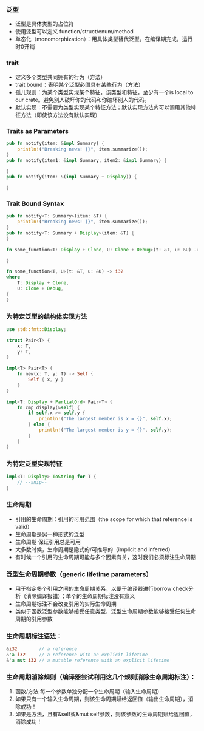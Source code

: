 ### 泛型
- 泛型是具体类型的占位符
- 使用泛型可以定义 function/struct/enum/method
- 单态化（monomorphization）：用具体类型替代泛型。在编译期完成，运行时0开销

### trait
- 定义多个类型共同拥有的行为（方法）
- trait bound：表明某个泛型必须具有某些行为（方法）
- 孤儿规则：为某个类型实现某个特征，该类型和特征，至少有一个is local to our crate。避免别人破坏你的代码和你破坏别人的代码。
- 默认实现：不需要为类型实现某个特征方法；默认实现方法内可以调用其他特征方法（即使该方法没有默认实现）

### Traits as Parameters
```rust
pub fn notify(item: &impl Summary) {
    println!("Breaking news! {}", item.summarize());
}
pub fn notify(item1: &impl Summary, item2: &impl Summary) {

}
pub fn notify(item: &(impl Summary + Display)) {

}
```

### Trait Bound Syntax
```rust
pub fn notify<T: Summary>(item: &T) {
    println!("Breaking news! {}", item.summarize());
}
pub fn notify<T: Summary + Display>(item: &T) {
}

fn some_function<T: Display + Clone, U: Clone + Debug>(t: &T, u: &U) -> i32 {

}

fn some_function<T, U>(t: &T, u: &U) -> i32
where
    T: Display + Clone,
    U: Clone + Debug,
{
}

```

### 为特定泛型的结构体实现方法
```rust
use std::fmt::Display;

struct Pair<T> {
    x: T,
    y: T,
}

impl<T> Pair<T> {
    fn new(x: T, y: T) -> Self {
        Self { x, y }
    }
}

impl<T: Display + PartialOrd> Pair<T> {
    fn cmp_display(&self) {
        if self.x >= self.y {
            println!("The largest member is x = {}", self.x);
        } else {
            println!("The largest member is y = {}", self.y);
        }
    }
}
```

### 为特定泛型实现特征
```rust
impl<T: Display> ToString for T {
    // --snip--
}
```

### 生命周期
- 引用的生命周期：引用的可用范围（the scope for which that reference is valid）
- 生命周期是另一种形式的泛型
- 生命周期 保证引用总是可用
- 大多数时候，生命周期是隐式的/可推导的（implicit and inferred）
- 有时候一个引用的生命周期可能与多个因素有关，这时我们必须标注生命周期

### 泛型生命周期参数（generic lifetime parameters）
- 用于指定多个引用之间的生命周期关系，以便于编译器进行borrow check分析（消除编译报错）；单个的生命周期标注没有意义
- 生命周期标注不会改变引用的实际生命周期
- 类似于函数泛型参数能够接受任意类型，泛型生命周期参数能够接受任何生命周期的引用参数

### 生命周期标注语法：
```rust
&i32        // a reference
&'a i32     // a reference with an explicit lifetime
&'a mut i32 // a mutable reference with an explicit lifetime
```

### 生命周期消除规则（编译器尝试利用这几个规则消除生命周期标注）：
1. 函数/方法 每一个参数单独分配一个生命周期（输入生命周期）
2. 如果只有一个输入生命周期，则该生命周期赋给返回值（输出生命周期），消除成功！
3. 如果是方法，且有&self或&mut self参数，则该参数的生命周期赋给返回值，消除成功！






